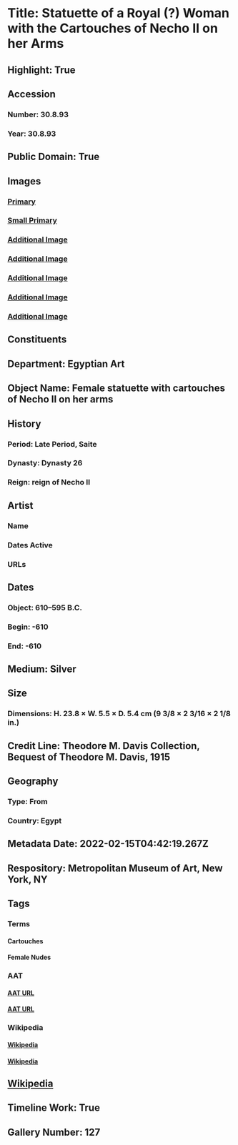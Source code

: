 # Title: Statuette of a Royal (?)  Woman with the Cartouches of Necho II on her Arms
## Highlight: True
## Accession
### Number: 30.8.93
### Year: 30.8.93
## Public Domain: True
## Images
### [Primary](https://images.metmuseum.org/CRDImages/eg/original/DP139132.jpg)
### [Small Primary](https://images.metmuseum.org/CRDImages/eg/web-large/DP139132.jpg)
### [Additional Image](https://images.metmuseum.org/CRDImages/eg/original/DP139134.jpg)
### [Additional Image](https://images.metmuseum.org/CRDImages/eg/original/DP139130.jpg)
### [Additional Image](https://images.metmuseum.org/CRDImages/eg/original/DP139133.jpg)
### [Additional Image](https://images.metmuseum.org/CRDImages/eg/original/DT556.jpg)
### [Additional Image](https://images.metmuseum.org/CRDImages/eg/original/DP139131.jpg)
## Constituents
## Department: Egyptian Art
## Object Name: Female statuette with cartouches of Necho II on her arms
## History
### Period: Late Period, Saite
### Dynasty: Dynasty 26
### Reign: reign of Necho II
## Artist
### Name
### Dates Active
### URLs
## Dates
### Object: 610–595 B.C.
### Begin: -610
### End: -610
## Medium: Silver
## Size
### Dimensions: H. 23.8 × W. 5.5 × D. 5.4 cm (9 3/8 × 2 3/16 × 2 1/8 in.)
## Credit Line: Theodore M. Davis Collection, Bequest of Theodore M. Davis, 1915
## Geography
### Type: From
### Country: Egypt
## Metadata Date: 2022-02-15T04:42:19.267Z
## Respository: Metropolitan Museum of Art, New York, NY
## Tags
### Terms
#### Cartouches
#### Female Nudes
### AAT
#### [AAT URL](http://vocab.getty.edu/page/aat/300010256)
#### [AAT URL](http://vocab.getty.edu/page/aat/300189568)
### Wikipedia
#### [Wikipedia]()
#### [Wikipedia]()
## [Wikipedia](https://www.wikidata.org/wiki/Q29385885)
## Timeline Work: True
## Gallery Number: 127